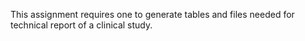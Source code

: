 This assignment requires one to generate tables and files needed for technical report of a clinical study.
